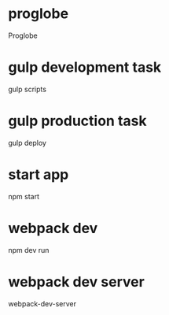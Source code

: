 # proglobe
Proglobe

# gulp development task
gulp scripts

# gulp production task
gulp deploy

# start app
npm start

# webpack dev
npm dev run

# webpack dev server
webpack-dev-server

